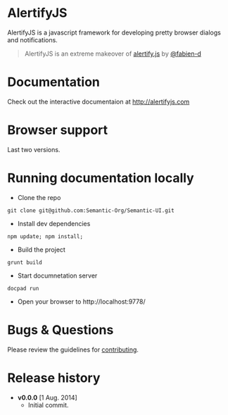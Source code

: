 AlertifyJS
==========

AlertifyJS is a javascript framework for developing pretty browser dialogs and notifications.

> AlertifyJS is an extreme makeover of <a href="http://www.github.com/fabien-d/alertify.js">alertify.js</a> by <a href="http://www.github.com/fabien-d">@fabien-d</a>

Documentation
==========
Check out the interactive documentaion at http://alertifyjs.com


Browser support
==========
Last two versions.



Running documentation locally
==========
* Clone the repo
```
git clone git@github.com:Semantic-Org/Semantic-UI.git
```

* Install dev dependencies
```
npm update; npm install;
```

* Build the project
```
grunt build
```

* Start documnetation server
```
docpad run
```
* Open your browser to http://localhost:9778/



Bugs & Questions
==========
Please review the guidelines for [contributing](https://github.com/MohammadYounes/AlertifyJS/blob/master/CONTRIBUTING.md).




Release history
==========
* **v0.0.0** [1 Aug. 2014]
  * Initial commit.
